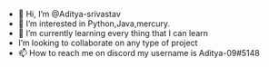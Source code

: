 - 👋 Hi, I’m @Aditya-srivastav
- 👀 I’m interested in Python,Java,mercury.
- 🌱 I’m currently learning every thing that I can learn
-  I’m looking to collaborate on any type of project 
- 📫 How to reach me on discord my username is Aditya-09#5148
<!---
Aditya-srivast/Aditya-srivast is a ✨ special ✨ repository because its `README.md` (this file) appears on your GitHub profile.
You can click the Preview link to take a look at your changes.
--->
